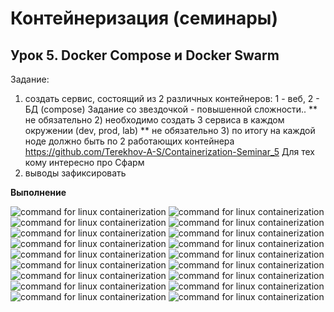 # Контейнеризация (семинары)

## Урок 5. Docker Compose и Docker Swarm

Задание:
1) создать сервис, состоящий из 2 различных контейнеров: 1 - веб, 2 - БД (compose)
Задание со звездочкой - повышенной сложности..
** не обязательно 2) необходимо создать 3 сервиса в каждом окружении (dev, prod, lab)
** не обязательно 3) по итогу на каждой ноде должно быть по 2 работающих контейнера
https://github.com/Terekhov-A-S/Containerization-Seminar_5
Для тех кому интересно про Сфарм
4) выводы зафиксировать



**Выполнение**

![command for linux containerization](https://raw.githubusercontent.com/Iv4nGB/Containerization-Seminar_55/main/source/Screenshot_1.png)
![command for linux containerization](https://raw.githubusercontent.com/Iv4nGB/Containerization-Seminar_55/main/source/Screenshot_2.png)
![command for linux containerization](https://raw.githubusercontent.com/Iv4nGB/Containerization-Seminar_55/main/source/Screenshot_3.png)
![command for linux containerization](https://raw.githubusercontent.com/Iv4nGB/Containerization-Seminar_55/main/source/Screenshot_4.png)
![command for linux containerization](https://raw.githubusercontent.com/Iv4nGB/Containerization-Seminar_55/main/source/Screenshot_5.png)
![command for linux containerization](https://raw.githubusercontent.com/Iv4nGB/Containerization-Seminar_55/main/source/Screenshot_6.png)
![command for linux containerization](https://raw.githubusercontent.com/Iv4nGB/Containerization-Seminar_55/main/source/Screenshot_7.png)
![command for linux containerization](https://raw.githubusercontent.com/Iv4nGB/Containerization-Seminar_55/main/source/Screenshot_8.png)
![command for linux containerization](https://raw.githubusercontent.com/Iv4nGB/Containerization-Seminar_55/main/source/Screenshot_9.png)
![command for linux containerization](https://raw.githubusercontent.com/Iv4nGB/Containerization-Seminar_55/main/source/Screenshot_10.png)
![command for linux containerization](https://raw.githubusercontent.com/Iv4nGB/Containerization-Seminar_55/main/source/Screenshot_11.png)
![command for linux containerization](https://raw.githubusercontent.com/Iv4nGB/Containerization-Seminar_55/main/source/Screenshot_12.png)
![command for linux containerization](https://raw.githubusercontent.com/Iv4nGB/Containerization-Seminar_55/main/source/Screenshot_13.png)
![command for linux containerization](https://raw.githubusercontent.com/Iv4nGB/Containerization-Seminar_55/main/source/Screenshot_14.png)
![command for linux containerization](https://raw.githubusercontent.com/Iv4nGB/Containerization-Seminar_55/main/source/Screenshot_15.png)
![command for linux containerization](https://raw.githubusercontent.com/Iv4nGB/Containerization-Seminar_55/main/source/Screenshot_16.png)
![command for linux containerization](https://raw.githubusercontent.com/Iv4nGB/Containerization-Seminar_55/main/source/Screenshot_17.png)
![command for linux containerization](https://raw.githubusercontent.com/Iv4nGB/Containerization-Seminar_55/main/source/Screenshot_18.png)



